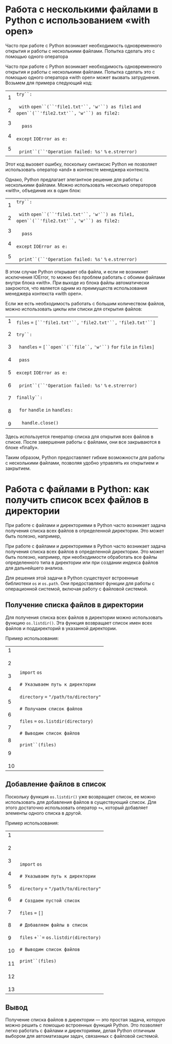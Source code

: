 # Работа с несколькими файлами в Python с использованием «with open»

Часто при работе с Python возникает необходимость одновременного открытия и работы с несколькими файлами. Попытка сделать это с помощью одного оператора

[](https://sky.pro/media/rabota-s-neskolkimi-fajlami-v-python-s-ispolzovaniem-with-open/)

Часто при работе с Python возникает необходимость одновременного открытия и работы с несколькими файлами. Попытка сделать это с помощью одного оператора «with open» может вызвать затруднения. Возьмем для примера следующий код:

|   |   |
|---|---|
|1<br><br>2<br><br>3<br><br>4<br><br>5|`try``:`<br><br>  `with` `open``(``'file1.txt'``,` `'w'``) as file1` `and` `open``(``'file2.txt'``,` `'w'``) as file2:`<br><br>    `pass`<br><br>`except` `IOError as e:`<br><br>  `print``(``'Operation failed: %s'` `%` `e.strerror)`|

Этот код вызовет ошибку, поскольку синтаксис Python не позволяет использовать оператор «and» в контексте менеджера контекста.

Однако, Python предлагает элегантное решение для работы с несколькими файлами. Можно использовать несколько операторов «with», объединив их в один блок:

|   |   |
|---|---|
|1<br><br>2<br><br>3<br><br>4<br><br>5|`try``:`<br><br>  `with` `open``(``'file1.txt'``,` `'w'``) as file1,` `open``(``'file2.txt'``,` `'w'``) as file2:`<br><br>    `pass`<br><br>`except` `IOError as e:`<br><br>  `print``(``'Operation failed: %s'` `%` `e.strerror)`|

В этом случае Python открывает оба файла, и если не возникнет исключения IOError, то можно без проблем работать с обоими файлами внутри блока «with». При выходе из блока файлы автоматически закроются, что является одним из преимуществ использования менеджера контекста «with open».

Если же есть необходимость работать с большим количеством файлов, можно использовать циклы или списки для открытия файлов:

|   |   |
|---|---|
|1<br><br>2<br><br>3<br><br>4<br><br>5<br><br>6<br><br>7<br><br>8<br><br>9|`files` `=` `[``'file1.txt'``,` `'file2.txt'``,` `'file3.txt'``]`<br><br>`try``:`<br><br>  `handles` `=` `[``open``(``file``,` `'w'``)` `for` `file` `in` `files]`<br><br>  `pass`<br><br>`except` `IOError as e:`<br><br>  `print``(``'Operation failed: %s'` `%` `e.strerror)`<br><br>`finally``:`<br><br>  `for` `handle` `in` `handles:`<br><br>    `handle.close()`|

Здесь используется генератор списка для открытия всех файлов в списке. После завершения работы с файлами, они все закрываются в блоке «finally».

Таким образом, Python предоставляет гибкие возможности для работы с несколькими файлами, позволяя удобно управлять их открытием и закрытием.





# Работа с файлами в Python: как получить список всех файлов в директории

При работе с файлами и директориями в Python часто возникает задача получения списка всех файлов в определенной директории. Это может быть полезно, например,

[](https://sky.pro/media/rabota-s-fajlami-v-python-kak-poluchit-spisok-vseh-fajlov-v-direktorii/)

При работе с файлами и директориями в Python часто возникает задача получения списка всех файлов в определенной директории. Это может быть полезно, например, при необходимости обработать все файлы определенного типа в директории или при создании индекса файлов для дальнейшего анализа.

Для решения этой задачи в Python существуют встроенные библиотеки `os` и `os.path`. Они предоставляют функции для работы с операционной системой, включая работу с файловой системой.

## Получение списка файлов в директории

Для получения списка всех файлов в директории можно использовать функцию `os.listdir()`. Эта функция возвращает список имен всех файлов и поддиректорий в указанной директории.

Пример использования:

|   |   |
|---|---|
|1<br><br>2<br><br>3<br><br>4<br><br>5<br><br>6<br><br>7<br><br>8<br><br>9<br><br>10|`import` `os`<br><br>`# Указываем путь к директории`<br><br>`directory` `=` `"/path/to/directory"`<br><br>`# Получаем список файлов`<br><br>`files` `=` `os.listdir(directory)`<br><br>`# Выводим список файлов`<br><br>`print``(files)`|

## Добавление файлов в список

Поскольку функция `os.listdir()` уже возвращает список, ее можно использовать для добавления файлов в существующий список. Для этого достаточно использовать оператор `+=`, который добавляет элементы одного списка в другой.

Пример использования:

|   |   |
|---|---|
|1<br><br>2<br><br>3<br><br>4<br><br>5<br><br>6<br><br>7<br><br>8<br><br>9<br><br>10<br><br>11<br><br>12<br><br>13|`import` `os`<br><br>`# Указываем путь к директории`<br><br>`directory` `=` `"/path/to/directory"`<br><br>`# Создаем пустой список`<br><br>`files` `=` `[]`<br><br>`# Добавляем файлы в список`<br><br>`files` `+``=` `os.listdir(directory)`<br><br>`# Выводим список файлов`<br><br>`print``(files)`|

## Вывод

Получение списка файлов в директории — это простая задача, которую можно решить с помощью встроенных функций Python. Это позволяет легко работать с файлами и директориями, делая Python отличным выбором для автоматизации задач, связанных с файловой системой.